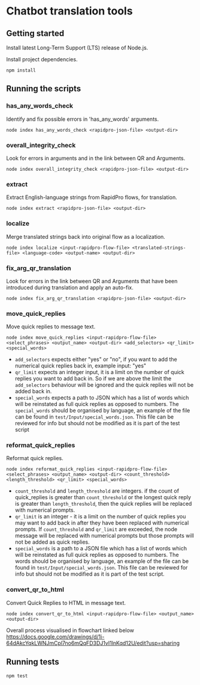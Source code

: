 # Chatbot translation tools

## Getting started

Install latest Long-Term Support (LTS) release of Node.js.

Install project dependencies.

```
npm install
```

## Running the scripts

### has\_any\_words\_check

Identify and fix possible errors in 'has\_any\_words' arguments.

```
node index has_any_words_check <rapidpro-json-file> <output-dir>
```

### overall\_integrity\_check

Look for errors in arguments and in the link between QR and Arguments.

```
node index overall_integrity_check <rapidpro-json-file> <output-dir>
```

### extract

Extract English-language strings from RapidPro flows, for translation.

```
node index extract <rapidpro-json-file> <output-dir>
```

### localize

Merge translated strings back into original flow as a localization.

```
node index localize <input-rapidpro-flow-file> <translated-strings-file> <language-code> <output-name> <output-dir>
```

### fix\_arg\_qr\_translation

Look for errors in the link between QR and Arguments that have been introduced during translation and apply an auto-fix.

```
node index fix_arg_qr_translation <rapidpro-json-file> <output-dir>
```

### move\_quick\_replies

Move quick replies to message text.

```
node index move_quick_replies <input-rapidpro-flow-file> <select_phrases> <output_name> <output-dir> <add_selectors> <qr_limit> <special_words>
```

- `add_selectors` expects either "yes" or "no", if you want to add the numerical quick replies back in, example input: "yes"
- `qr_limit` expects an integer input, it is a limit on the number of quick replies you want to add back in. So if we are above the limit the `add_selectors` behaviour will be ignored and the quick replies will not be added back in.
- `special_words` expects a path to JSON which has a list of words which will be reinstated as full quick replies as opposed to numbers. The `special_words` should be organised by language, an example of the file can be found in `test/Input/special_words.json`. This file can be reviewed for info but should not be modified as it is part of the test script

### reformat\_quick\_replies

Reformat quick replies.

```
node index reformat_quick_replies <input-rapidpro-flow-file> <select_phrases> <output_name> <output-dir> <count_threshold> <length_threshold> <qr_limit> <special_words>
```

- `count_threshold` and `length_threshold` are integers. if the count of quick_replies is greater than `count_threshold` or the longest quick reply is greater than `length_threshold`, then the quick replies will be replaced with numerical prompts.
- `qr_limit` is an integer - it is a limit on the number of quick replies you may want to add back in after they have been replaced with numerical prompts. If `count_threshold` and `qr_limit` are exceeded, the node message will be replaced with numerical prompts but those prompts will not be added as quick replies.
- `special_words` is a path to a JSON file which has a list of words which will be reinstated as full quick replies as opposed to numbers. The words should be organised by language, an example of the file can be found in `test/Input/special_words.json`. This file can be reviewed for info but should not be modified as it is part of the test script.

### convert\_qr\_to\_html

Convert Quick Replies to HTML in message text.

```
node index convert_qr_to_html <input-rapidpro-flow-file> <output_name> <output-dir>
```

Overall process visualised in flowchart linked below
https://docs.google.com/drawings/d/1i-64dAkcYqkLWNJmCpl7no6mQqFD3DJ1vI1lnKqd12U/edit?usp=sharing

## Running tests

```
npm test
```
